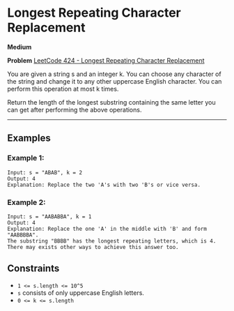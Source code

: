 # Longest Repeating Character Replacement

**Medium**

**Problem** [LeetCode 424 - Longest Repeating Character Replacement](https://leetcode.com/problems/longest-repeating-character-replacement/description/)

You are given a string s and an integer k. You can choose any character of the string and change it to any other uppercase English character. You can perform this operation at most k times.

Return the length of the longest substring containing the same letter you can get after performing the above operations.

---

## Examples

### Example 1:

```
Input: s = "ABAB", k = 2
Output: 4
Explanation: Replace the two 'A's with two 'B's or vice versa.
```

### Example 2:

```
Input: s = "AABABBA", k = 1
Output: 4
Explanation: Replace the one 'A' in the middle with 'B' and form "AABBBBA".
The substring "BBBB" has the longest repeating letters, which is 4.
There may exists other ways to achieve this answer too.
```

## Constraints

- `1 <= s.length <= 10^5`
- `s` consists of only uppercase English letters.
- `0 <= k <= s.length`
